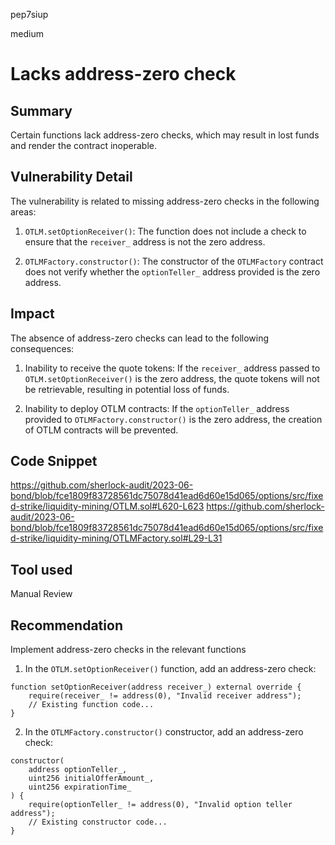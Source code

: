 pep7siup

medium

# Lacks address-zero check

## Summary

Certain functions lack address-zero checks, which may result in lost funds and render the contract inoperable.

## Vulnerability Detail

The vulnerability is related to missing address-zero checks in the following areas:

1. `OTLM.setOptionReceiver()`: The function does not include a check to ensure that the `receiver_` address is not the zero address. 

2. `OTLMFactory.constructor()`: The constructor of the `OTLMFactory` contract does not verify whether the `optionTeller_` address provided is the zero address.

## Impact

The absence of address-zero checks can lead to the following consequences:

1. Inability to receive the quote tokens: If the `receiver_` address passed to `OTLM.setOptionReceiver()` is the zero address, the quote tokens will not be retrievable, resulting in potential loss of funds.

2. Inability to deploy OTLM contracts: If the `optionTeller_` address provided to `OTLMFactory.constructor()` is the zero address, the creation of OTLM contracts will be prevented.

## Code Snippet

https://github.com/sherlock-audit/2023-06-bond/blob/fce1809f83728561dc75078d41ead6d60e15d065/options/src/fixed-strike/liquidity-mining/OTLM.sol#L620-L623
https://github.com/sherlock-audit/2023-06-bond/blob/fce1809f83728561dc75078d41ead6d60e15d065/options/src/fixed-strike/liquidity-mining/OTLMFactory.sol#L29-L31

## Tool used

Manual Review

## Recommendation

Implement address-zero checks in the relevant functions

1. In the `OTLM.setOptionReceiver()` function, add an address-zero check:

```solidity
function setOptionReceiver(address receiver_) external override {
    require(receiver_ != address(0), "Invalid receiver address");
    // Existing function code...
}
```

2. In the `OTLMFactory.constructor()` constructor, add an address-zero check:

```solidity
constructor(
    address optionTeller_,
    uint256 initialOfferAmount_,
    uint256 expirationTime_
) {
    require(optionTeller_ != address(0), "Invalid option teller address");
    // Existing constructor code...
}
```